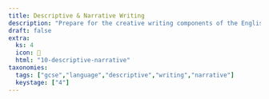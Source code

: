 ```yaml
---
title: Descriptive & Narrative Writing
description: "Prepare for the creative writing components of the English Language GCSE, with sections on character creation, sensory description, and scene-setting."
draft: false
extra:
  ks: 4
  icon: 🌇
  html: "10-descriptive-narrative"
taxonomies:
  tags: ["gcse","language","descriptive","writing","narrative"]
  keystage: ["4"]
---
```

